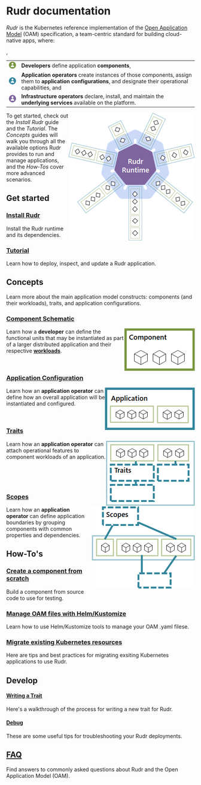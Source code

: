# Rudr documentation

*Rudr* is the Kubernetes reference implementation of the [Open Application Model](https://github.com/oam-dev/spec) (OAM) specification, a team-centric standard for building cloud-native apps, where:

<table border=0 rules=none>
<tr>
<td><img alt="Developer role" src="./media/developer-role.png" /></td>
<td><b>Developers</b> define application <b>components</b>,</td>
</tr>
<tr>
<td><img alt="Application operator role" src="./media/app-operator-role.png" /></td>
<td><b>Application operators</b> create instances of those components, assign them to <b>application configurations</b>, and designate their operational capabilities, and</td>,
</tr>
<tr>
<td><img alt="Infrastructure operator role" src="./media/infra-operator-role.png" /></td>
<td><b>Infrastructure operators</b> declare, install, and maintain the <b>underlying services</b> available on the platform.</td>
</tr>
</table>

<img align="right" alt="Components and applications are deployed in the Rudr runtime within your Kubernetes cluster." src="./media/runtime.png" />

To get started, check out the *Install Rudr* guide and the *Tutorial*. The *Concepts* guides will walk you through all the available options Rudr provides to run and manage applications, and the *How-Tos* cover more advanced scenarios.

## Get started

### [Install Rudr](./setup/install.md)
Install the Rudr runtime and its dependencies.

### [Tutorial](./tutorials/deploy_and_update.md)
Learn how to deploy, inspect, and update a Rudr application.

## Concepts
Learn more about the main application model constructs: components (and their workloads), traits, and application configurations.

### [Component Schematic](./concepts/component-schematic.md)

<img align="right" alt="The component schematic defines the parameters, workload type, and containers of a unit of code." src="./media/component.png" />

Learn how a <b>developer</b> can define the functional units that may be instantiated as part of a larger distributed application and their respective [**workloads**](./concepts/workloads.md).

<br />

### [Application Configuration](./concepts/application-configuration.md)

<img align="right" alt="The application configuration defines the parameters, components, and other runtime properties of the overall application." src="./media/application.png" />

Learn how an <b>application operator</b> can define how an overall application will be instantiated and configured.

<br />

### [Traits](./concepts/traits.md)

<img align="right" alt="Traits represent add-on runtime functionality assigned to component workloads from within the application configuration." src="./media/traits.png" />

Learn how an <b>application operator</b> can attach operational features to component workloads of an application.

<br />
<br />
<br />

### [Scopes](./concepts/scopes.md)

<img align="right" alt="Scopes are used to logically group components within an application." src="./media/scopes.png" />

Learn how an <b>application operator</b> can define application boundaries by grouping components with common properties and dependencies.

## How-To's

### [Create a component from scratch](how-to/create_component_from_scratch.md)

Build a component from source code to use for testing.

### [Manage OAM files with Helm/Kustomize](how-to/using_helm_kustomize_manage_oam.md)

Learn how to use Helm/Kustomize tools to manage your OAM .yaml filese.

### [Migrate existing Kubernetes resources](./how-to/migrating.md)

Here are tips and best practices for migrating exsiting Kubernetes applications to use Rudr.

## Develop

#### [Writing a Trait](./developer/writing_a_trait.md)

Here's a walkthrough of the process for writing a new trait for Rudr.

#### [Debug](./developer/debug.md)

These are some useful tips for troubleshooting your Rudr deployments.

## [FAQ](./faq.md)

Find answers to commonly asked questions about Rudr and the Open Application Model (OAM).
